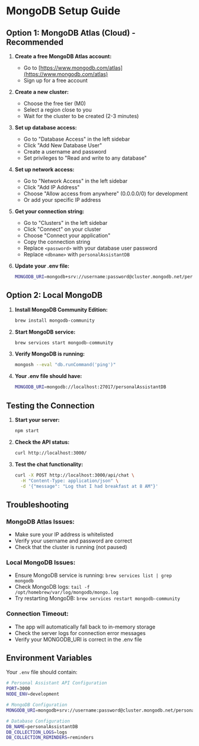 # MongoDB Setup Guide

## Option 1: MongoDB Atlas (Cloud) - Recommended

1. **Create a free MongoDB Atlas account:**
   - Go to [https://www.mongodb.com/atlas](https://www.mongodb.com/atlas)
   - Sign up for a free account

2. **Create a new cluster:**
   - Choose the free tier (M0)
   - Select a region close to you
   - Wait for the cluster to be created (2-3 minutes)

3. **Set up database access:**
   - Go to "Database Access" in the left sidebar
   - Click "Add New Database User"
   - Create a username and password
   - Set privileges to "Read and write to any database"

4. **Set up network access:**
   - Go to "Network Access" in the left sidebar
   - Click "Add IP Address"
   - Choose "Allow access from anywhere" (0.0.0.0/0) for development
   - Or add your specific IP address

5. **Get your connection string:**
   - Go to "Clusters" in the left sidebar
   - Click "Connect" on your cluster
   - Choose "Connect your application"
   - Copy the connection string
   - Replace `<password>` with your database user password
   - Replace `<dbname>` with `personalAssistantDB`

6. **Update your .env file:**
   ```bash
   MONGODB_URI=mongodb+srv://username:password@cluster.mongodb.net/personalAssistantDB?retryWrites=true&w=majority
   ```

## Option 2: Local MongoDB

1. **Install MongoDB Community Edition:**
   ```bash
   brew install mongodb-community
   ```

2. **Start MongoDB service:**
   ```bash
   brew services start mongodb-community
   ```

3. **Verify MongoDB is running:**
   ```bash
   mongosh --eval "db.runCommand('ping')"
   ```

4. **Your .env file should have:**
   ```bash
   MONGODB_URI=mongodb://localhost:27017/personalAssistantDB
   ```

## Testing the Connection

1. **Start your server:**
   ```bash
   npm start
   ```

2. **Check the API status:**
   ```bash
   curl http://localhost:3000/
   ```

3. **Test the chat functionality:**
   ```bash
   curl -X POST http://localhost:3000/api/chat \
     -H "Content-Type: application/json" \
     -d '{"message": "Log that I had breakfast at 8 AM"}'
   ```

## Troubleshooting

### MongoDB Atlas Issues:
- Make sure your IP address is whitelisted
- Verify your username and password are correct
- Check that the cluster is running (not paused)

### Local MongoDB Issues:
- Ensure MongoDB service is running: `brew services list | grep mongodb`
- Check MongoDB logs: `tail -f /opt/homebrew/var/log/mongodb/mongo.log`
- Try restarting MongoDB: `brew services restart mongodb-community`

### Connection Timeout:
- The app will automatically fall back to in-memory storage
- Check the server logs for connection error messages
- Verify your MONGODB_URI is correct in the .env file

## Environment Variables

Your `.env` file should contain:
```bash
# Personal Assistant API Configuration
PORT=3000
NODE_ENV=development

# MongoDB Configuration
MONGODB_URI=mongodb+srv://username:password@cluster.mongodb.net/personalAssistantDB?retryWrites=true&w=majority

# Database Configuration
DB_NAME=personalAssistantDB
DB_COLLECTION_LOGS=logs
DB_COLLECTION_REMINDERS=reminders
```
